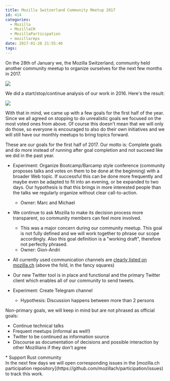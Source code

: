 ```yaml
---
title: Mozilla Switzerland Community Meetup 2017
id: 414
categories:
  - Mozilla
  - MozillaCH
  - MozillaParticipation
  - mozillareps
date: 2017-01-28 21:55:40
tags:
---
```


On the 28th of January we, the Mozilla Switzerland, community held another community meetup to organize ourselves for the next few months in 2017.

![](https://michaelkohler.info/wp-content/uploads/2016/09/mozillach_logo_cutout-sky_twitterheader-1024x342.jpeg)

We did a start/stop/continue analysis of our work in 2016\. Here's the result:

[![](https://michaelkohler.info/mozilla/mozillach-start-top-continue.jpg)](https://michaelkohler.info/mozilla/mozillach-start-top-continue.jpg)

With that in mind, we came up with a few goals for the first half of the year. Since we all agreed on stopping to do unrealistic goals we focused on the most voted ones from above. Of course this doesn't mean that we will only do those, so everyone is encouraged to also do their own initiatives and we will still have our monthly meetups to bring topics forward.

These are our goals for the first half of 2017\. Our motto is: Complete goals and do more instead of running after goal completion and not succeed like we did in the past year.
<div id="magicdomid83" class="">

*   <span class="author-a-z74zz79zi8hz84z3z71zz65zz90zz74ztz67zz90z2z87z">Experiment: Organize Bootcamp/Barcamp style conference (community proposes talks and votes on them to be done at the beginning) with a broader Web topic. If successful this can be done more frequently and maybe even be adapted to fit into an evening, or be expanded to two days. Our hypothesis is that this brings in more interested people than the talks we regularly organize without clear call-to-action.</span>

    *   Owner: Marc and Michael

*   <span class="author-a-lz88zz89zz80zcofuhz72zz69zz85zrqz72zm">We continue to ask Mozilla to make its decision process more transparent, so community members can feel more involved.</span>

    *   This was a major concern during our community meetup. This goal is not fully defined and we will work together to phrase our scope accordingly. Also this goal definition is a "working draft", therefore not perfectly phrased.
    *   Owner: Gion-Andri

*   <span class="author-a-z74zz79zi8hz84z3z71zz65zz90zz74ztz67zz90z2z87z">All currently used communication channels are [clearly listed on mozilla.ch](https://github.com/mozillach/mozilla.ch/issues/89) (above the fold</span><span class="author-a-lz88zz89zz80zcofuhz72zz69zz85zrqz72zm">, in the fanc</span><span class="author-a-0z84z1bqz89zpz75zlz84zz76zz73z3z76z6l">y</span><span class="author-a-lz88zz89zz80zcofuhz72zz69zz85zrqz72zm"> squares</span><span class="author-a-z74zz79zi8hz84z3z71zz65zz90zz74ztz67zz90z2z87z">)</span>
*   <span class="author-a-z74zz79zi8hz84z3z71zz65zz90zz74ztz67zz90z2z87z">Our new Twitter tool is in place and functional and the primary Twitter client which enables all of our community to send tweets.</span>
*   <span class="author-a-z74zz79zi8hz84z3z71zz65zz90zz74ztz67zz90z2z87z">Experiment: Create Telegram channel</span>

    *   Hypothesis: Discussion happens between more than 2 persons
</div>
<div id="magicdomid90" class="">
<div id="magicdomid93" class=""><span class="author-a-z74zz79zi8hz84z3z71zz65zz90zz74ztz67zz90z2z87z">Non-primary goals, we will keep in mind but are not phrased as official goals:</span></div>
<div id="magicdomid94" class="">

*   <span class="author-a-z74zz79zi8hz84z3z71zz65zz90zz74ztz67zz90z2z87z">Continue technical talks</span>
*   <span class="author-a-z74zz79zi8hz84z3z71zz65zz90zz74ztz67zz90z2z87z">Frequent meetups (informal as well!)</span>
*   <span class="author-a-z74zz79zi8hz84z3z71zz65zz90zz74ztz67zz90z2z87z">Twitter to be continued as information source</span>
*   <span class="author-a-z74zz79zi8hz84z3z71zz65zz90zz74ztz67zz90z2z87z">Discourse as documentation of decisions and possible interaction by other Mozillians if they don't agree
</span>
*   <span class="author-a-z74zz79zi8hz84z3z71zz65zz90zz74ztz67zz90z2z87z">Support Rust community
</span>
</div>
<div id="magicdomid95" class=""></div>
<div id="magicdomid96" class=""></div>
<div id="magicdomid97" class=""></div>
<div id="magicdomid98" class=""></div>
</div>
In the next few days we will open corresponding issues in the [mozilla.ch participation repository](https://github.com/mozillach/participation/issues) to track this work.